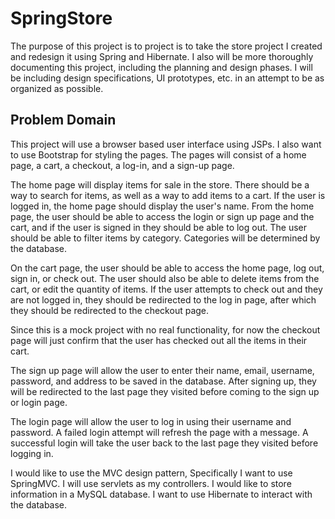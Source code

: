 SpringStore
=============
The purpose of this project is to project is to take the store project I created and redesign it using Spring and Hibernate. I also will be more thoroughly documenting this project, including the planning and design phases. I will be including design specifications, UI prototypes, etc. in an attempt to be as organized as possible.

Problem Domain
------------------

This project will use a browser based user interface using JSPs. I also want to use Bootstrap for styling the pages. The pages will consist of a home page, a cart, a checkout, a log-in, and a sign-up page. 

The home page will display items for sale in the store. There should be a way to search for items, as well as a way to add items to a cart. If the user is logged in, the home page should display the user's name. From the home page, the user should be able to access the login or sign up page and the cart, and if the user is signed in they should be able to log out. The user should be able to filter items by category. Categories will be determined by the database. 

On the cart page, the user should be able to access the home page, log out, sign in, or check out. The user should also be able to delete items from the cart, or edit the quantity of items. If the user attempts to check out and they are not logged in, they should be redirected to the log in page, after which they should be redirected to the checkout page.

Since this is a mock project with no real functionality, for now the checkout page will just confirm that the user has checked out all the items in their cart. 

The sign up page will allow the user to enter their name, email, username, password, and address to be saved in the database. After signing up, they will be redirected to the last page they visited before coming to the sign up or login page.

The login page will allow the user to log in using their username and password. A failed login attempt will refresh the page with a message. A successful login will take the user back to the last page they visited before logging in. 


I would like to use the MVC design pattern, Specifically I want to use SpringMVC. I will use servlets as my controllers. I would like to store information in a MySQL database. I want to use Hibernate to interact with the database.

